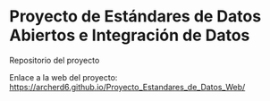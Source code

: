 # Proyecto de Estándares de Datos Abiertos e Integración de Datos
Repositorio del proyecto

Enlace a la web del proyecto: https://archerd6.github.io/Proyecto_Estandares_de_Datos_Web/